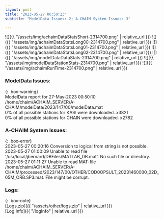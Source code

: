 ```yaml
---
layout: post
title: "2023-05-27 00:50:23"
subtitle: "ModelData Issues: 2; A-CHAIM System Issues: 3"

---
```


![]({{ "/assets/img/achaimDataStatsShort-2314700.png" | relative_url }})
![]({{ "/assets/img/achaimDataStatsLong00-2314700.png" | relative_url }})
![]({{ "/assets/img/achaimDataStatsLong01-2314700.png" | relative_url }})
![]({{ "/assets/img/achaimDataStatsLong02-2314700.png" | relative_url }})
![]({{ "/assets/img/modelDataDataStats-2314700.png" | relative_url }})
![]({{ "/assets/img/modelDataStationStats-2314700.png" | relative_url }})
![]({{ "/assets/img/achaimRunTime-2314700.png" | relative_url }})


### ModelData Issues:  
  
{: .box-warning}  
 ModelData report for 27-May-2023 00:50:10   
 /home/chaim/ACHAIM_SERVER/A-CHAIM/modelData/2023/147/00/modelData.mat   
 0% of all possible stations for KASI were downloaded. x3821   
 0% of all possible stations for CHAIN were downloaded. x2782   
  
### A-CHAIM System Issues:  
  
{: .box-error}  
2023-05-27 00:20:16 Conversion to logical from string is not possible.  
2023-05-27 01:00:09 Unable to read file '/usr/local/jbernard/DBFiles/MATLAB_DB.mat'. No such file or directory.  
2023-05-27 01:11:27 Unable to read MAT-file /home/chaim/ACHAIM_SERVER/A-CHAIM/processed/2023/147/00/OTHER/COD0OPSULT_20231460000_02D_05M_ORB.SP3.mat. File might be corrupt.  

### Logs:  
  
{: .box-note}  
[Logs.zip]({{ "/assets/other/logs.zip" | relative_url }})  
[Log Info]({{ "/logInfo" | relative_url }})  
